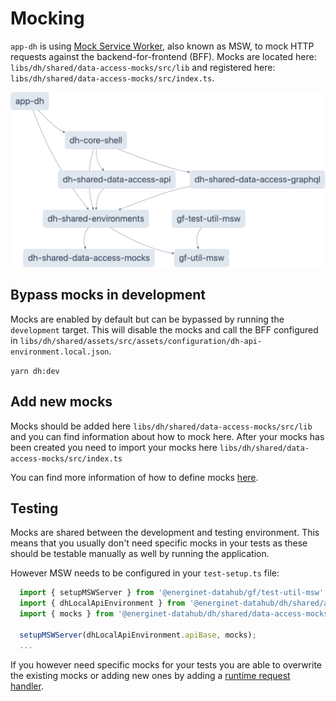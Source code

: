 # Mocking

`app-dh` is using [Mock Service Worker](https://mswjs.io/docs/), also known as MSW, to mock HTTP requests against the backend-for-frontend (BFF). Mocks are located here:
`libs/dh/shared/data-access-mocks/src/lib` and registered here: `libs/dh/shared/data-access-mocks/src/index.ts`.

![Dep graph](./mocking-dep-graph.png)

## Bypass mocks in development

Mocks are enabled by default but can be bypassed by running the `development` target. This will disable the mocks and call the BFF configured in `libs/dh/shared/assets/src/assets/configuration/dh-api-environment.local.json`.

`yarn dh:dev`

## Add new mocks

Mocks should be added here `libs/dh/shared/data-access-mocks/src/lib` and you can find information about how to mock here.
After your mocks has been created you need to import your mocks here `libs/dh/shared/data-access-mocks/src/index.ts`

You can find more information of how to define mocks [here](https://mswjs.io/docs/getting-started/mocks/rest-api).

## Testing

Mocks are shared between the development and testing environment. This means that you usually don't need specific mocks in your tests as these should be testable manually as well by running the application.

However MSW needs to be configured in your `test-setup.ts` file:

```ts
  import { setupMSWServer } from '@energinet-datahub/gf/test-util-msw';
  import { dhLocalApiEnvironment } from '@energinet-datahub/dh/shared/assets';
  import { mocks } from '@energinet-datahub/dh/shared/data-access-mocks';

  setupMSWServer(dhLocalApiEnvironment.apiBase, mocks);
  ...
```

If you however need specific mocks for your tests you are able to overwrite the existing mocks or adding new ones by adding a [runtime request handler](https://mswjs.io/docs/api/setup-server/use).
